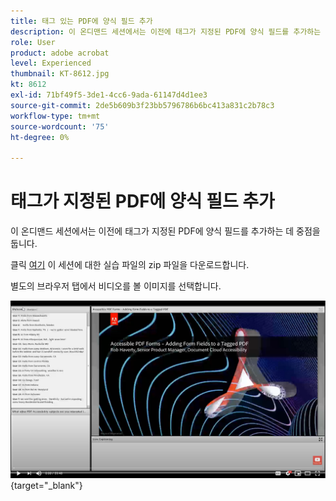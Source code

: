 ```yaml
---
title: 태그 있는 PDF에 양식 필드 추가
description: 이 온디맨드 세션에서는 이전에 태그가 지정된 PDF에 양식 필드를 추가하는 데 중점을 둡니다
role: User
product: adobe acrobat
level: Experienced
thumbnail: KT-8612.jpg
kt: 8612
exl-id: 71bf49f5-3de1-4cc6-9ada-61147d4d1ee3
source-git-commit: 2de5b609b3f23bb5796786b6bc413a831c2b78c3
workflow-type: tm+mt
source-wordcount: '75'
ht-degree: 0%

---
```


# 태그가 지정된 PDF에 양식 필드 추가

이 온디맨드 세션에서는 이전에 태그가 지정된 PDF에 양식 필드를 추가하는 데 중점을 둡니다.

클릭 [여기](../assets/accessibilitysession5.zip) 이 세션에 대한 실습 파일의 zip 파일을 다운로드합니다.

별도의 브라우저 탭에서 비디오를 볼 이미지를 선택합니다.

[![세션 5 비디오](../assets/Accessibilitysession5_YT.png)](https://youtu.be/vaM9R-mt5Jo){target=&quot;_blank&quot;}

